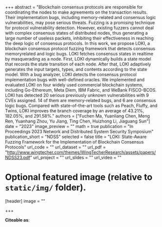 +++
abstract = "Blockchain consensus protocols are responsible for coordinating the nodes to make agreements on the transaction results. Their implementation bugs, including memory-related and consensus logic vulnerabilities, may pose serious threats. Fuzzing is a promising technique for protocol vulnerability detection. However, existing fuzzers cannot deal with complex consensus states of distributed nodes, thus generating a large number of useless packets, inhibiting their effectiveness in reaching the deep logic of consensus protocols. In this work, we propose LOKI, a blockchain consensus protocol fuzzing framework that detects consensus memoryrelated and logic bugs. LOKI fetches consensus states in realtime by masquerading as a node. First, LOKI dynamically builds a state model that records the state transition of each node. After that, LOKI adaptively generates the input targets, types, and contents according to the state model. With a bug analyzer, LOKI detects the consensus protocol implementation bugs with well-defined oracles. We implemented and evaluated LOKI on four widely used commercial blockchain systems, including Go-Ethereum, Meta Diem, IBM Fabric, and WeBank FISCO-BCOS. LOKI has detected 20 serious previously unknown vulnerabilities with 9 CVEs assigned. 14 of them are memory-related bugs, and 6 are consensus logic bugs. Compared with state-of-the-art tools such as Peach, Fluffy, and Twins, LOKI improves the branch coverage by an average of 43.21%, 182.05%, and 291.58%."
authors = ["Fuchen Ma, Yuanliang Chen, Meng Ren, Yuanhang Zhou, Yu Jiang, Ting Chen, Huizhong Li, Jiaguang Sun"]
date = "2023"
image_preview = ""
math = true
publication = "In Proceedings 2023 Network and Distributed System Security Symposium"
publication_short = "NDSS"
selected = false
title = "LOKI: State-Aware Fuzzing Framework for the Implementation of Blockchain Consensus Protocols"
url_code = ""
url_dataset = ""
url_pdf = "http://www.wingtecher.com/themes/WingTecherResearch/assets/papers/NDSS23.pdf"
url_project = ""
url_slides = ""
url_video = ""

# Optional featured image (relative to `static/img/` folder).
[header]
image = ""

+++

**Citeable as**:


